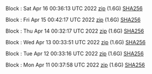 Block [](https://testnet-insight.dashevo.org/insight/block/): Sat Apr 16 00:36:13 UTC 2022 [zip](https://dash-bootstrap.ams3.digitaloceanspaces.com/testnet/2022-04-16/bootstrap.dat.zip) (1.6G) [SHA256](https://dash-bootstrap.ams3.digitaloceanspaces.com/testnet/2022-04-16/sha256.txt)

Block [](https://testnet-insight.dashevo.org/insight/block/): Fri Apr 15 00:42:17 UTC 2022 [zip](https://dash-bootstrap.ams3.digitaloceanspaces.com/testnet/2022-04-15/bootstrap.dat.zip) (1.6G) [SHA256](https://dash-bootstrap.ams3.digitaloceanspaces.com/testnet/2022-04-15/sha256.txt)

Block [](https://testnet-insight.dashevo.org/insight/block/): Thu Apr 14 00:32:17 UTC 2022 [zip](https://dash-bootstrap.ams3.digitaloceanspaces.com/testnet/2022-04-14/bootstrap.dat.zip) (1.6G) [SHA256](https://dash-bootstrap.ams3.digitaloceanspaces.com/testnet/2022-04-14/sha256.txt)

Block [](https://testnet-insight.dashevo.org/insight/block/): Wed Apr 13 00:33:51 UTC 2022 [zip](https://dash-bootstrap.ams3.digitaloceanspaces.com/testnet/2022-04-13/bootstrap.dat.zip) (1.6G) [SHA256](https://dash-bootstrap.ams3.digitaloceanspaces.com/testnet/2022-04-13/sha256.txt)

Block [](https://testnet-insight.dashevo.org/insight/block/): Tue Apr 12 00:33:16 UTC 2022 [zip](https://dash-bootstrap.ams3.digitaloceanspaces.com/testnet/2022-04-12/bootstrap.dat.zip) (1.6G) [SHA256](https://dash-bootstrap.ams3.digitaloceanspaces.com/testnet/2022-04-12/sha256.txt)

Block [](https://testnet-insight.dashevo.org/insight/block/): Mon Apr 11 00:37:58 UTC 2022 [zip](https://dash-bootstrap.ams3.digitaloceanspaces.com/testnet/2022-04-11/bootstrap.dat.zip) (1.6G) [SHA256](https://dash-bootstrap.ams3.digitaloceanspaces.com/testnet/2022-04-11/sha256.txt)

